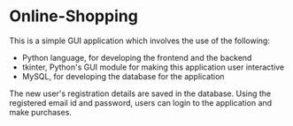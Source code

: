 # Online-Shopping
 
This is a simple GUI application which involves the use of the following:
 - Python language, for developing the frontend and the backend
 - tkinter, Python's GUI module for making this application user interactive
 - MySQL, for developing the database for the application

The new user's registration details are saved in the database. Using the registered email id and password, users can login to the application and make purchases. 
